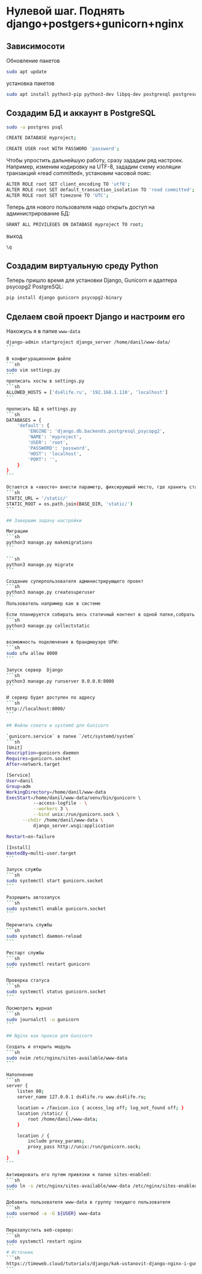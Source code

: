 # Нулевой шаг. Поднять django+postgers+gunicorn+nginx

## Зависимосоти
Обновление пакетов
```sh
sudo apt update
```
установка пакетов 
```sh
sudo apt install python3-pip python3-dev libpq-dev postgresql postgresql-contrib nginx curl
```
## Создадим БД и аккаунт в PostgreSQL
```sh
sudo -u postgres psql
```
```sh
CREATE DATABASE myproject;
```
```sh
CREATE USER root WITH PASSWORD 'password';
```
Чтобы упростить дальнейшую работу, сразу зададим ряд настроек. Например, изменим кодировку на UTF-8, зададим схему изоляции транзакций «read committed», установим часовой пояс:
```sh
ALTER ROLE root SET client_encoding TO 'utf8';
ALTER ROLE root SET default_transaction_isolation TO 'read committed';
ALTER ROLE root SET timezone TO 'UTC';
```
Теперь для нового пользователя надо открыть доступ на администрирование БД:
```sh
GRANT ALL PRIVILEGES ON DATABASE myproject TO root;
```
выход
```sh
\q
```


## Создадим виртуальную среду Python


Теперь пришло время для установки Django, Gunicorn и адаптера psycopg2 PostgreSQL:
```sh
pip install django gunicorn psycopg2-binary
```

## Сделаем свой проект Django и настроим его

Нахожусь я в папке `www-data`
````sh
django-admin startproject django_server /home/danil/www-data/
```

В конфигурационном файле
```sh
sudo vim settings.py
```
прописать хосты в settings.py
```sh
ALLOWED_HOSTS = ['ds4life.ru', '192.168.1.110', 'localhost']
```

прописать БД в settings.py
```sh
DATABASES = {
    'default': {
        'ENGINE': 'django.db.backends.postgresql_psycopg2',
        'NAME': 'myproject',
        'USER': 'root',
        'PASSWORD': 'password',
        'HOST': 'localhost',
        'PORT': '',
    }
}
```

Остается в «хвосте» внести параметр, фиксирующий место, где хранить статичные файлы. Это понадобится для Nginx, который мы настроим в паре с PostgreSQL.
```sh
STATIC_URL = '/static/'
STATIC_ROOT = os.path.join(BASE_DIR, 'static/')
```

## Завершим задачу настройки

Миграции
```sh
python3 manage.py makemigrations
```

```sh
python3 manage.py migrate
```

Создание суперпользователя администрирующего проект
```sh
python3 manage.py createsuperuser
```
Пользователь например как в системе

Если планируется собирать весь статичный контент в одной папке,собрать их в папку командой:
```sh
python3 manage.py collectstatic
```

возможность подключения в брандмауэре UFW:
```sh
sudo ufw allow 8000
```

Запуск сервер  Django
```sh
python3 manage.py runserver 0.0.0.0:8000
```

И сервер будет доступен по адресу
```sh
http://localhost:8000/
```

## Файлы сокета и systemd для Gunicorn

`gunicorn.service` в папке `/etc/systemd/system`
```sh
[Unit]
Description=gunicorn daemon
Requires=gunicorn.socket
After=network.target

[Service]
User=danil
Group=adm     
WorkingDirectory=/home/danil/www-data    
ExecStart=/home/danil/www-data/venv/bin/gunicorn \            
          --access-logfile - \
          --workers 3 \
          --bind unix:/run/gunicorn.sock \
	  --chdir /home/danil/www-data \
          django_server.wsgi:application

Restart=on-failure

[Install]
WantedBy=multi-user.target
```

Запуск службы
```sh
sudo systemctl start gunicorn.socket
```

Разрешить автозапуск
```sh
sudo systemctl enable gunicorn.socket
```

Перечитать службы
```sh
sudo systemctl daemon-reload
```

Рестарт службы
```sh
sudo systemctl restart gunicorn
```

Проверка статуса
```sh
sudo systemctl status gunicorn.socket
```

Посмотреть журнал
```sh
sudo journalctl -u gunicorn
```

## Nginx как прокси для Gunicorn

Создать и открыть модуль
```sh
sudo nvim /etc/nginx/sites-available/www-data
```

Наполнение
```sh
server {
    listen 80;
    server_name 127.0.0.1 ds4life.ru www.ds4life.ru;

    location = /favicon.ico { access_log off; log_not_found off; }
    location /static/ {
        root /home/danil/www-data;
    }

    location / {
        include proxy_params;
        proxy_pass http://unix:/run/gunicorn.sock;
    }
}
```

Активировать его путем привязки к папке sites-enabled:
```sh
sudo ln -s /etc/nginx/sites-available/www-data /etc/nginx/sites-enabled
```

Добавить пользователя www-data в группу текущего пользователя
```sh
sudo usermod -a -G ${USER} www-data
```

Перезапустить веб-сервер:
```sh
sudo systemctl restart nginx
```
# Источник
```sh
https://timeweb.cloud/tutorials/django/kak-ustanovit-django-nginx-i-gunicorn-na-virtualnyj-server
```

